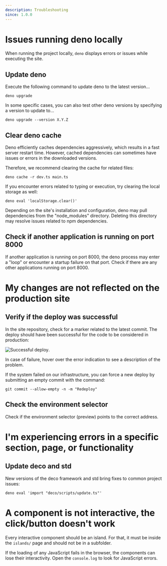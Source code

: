 ```yaml
---
description: Troubleshooting
since: 1.0.0
---
```


# Issues running deno locally

When running the project locally, `deno` displays errors or issues while executing the site.

## Update deno

Execute the following command to update deno to the latest version...

`deno upgrade`

In some specific cases, you can also test other deno versions by specifying a version to update to...

`deno upgrade --version X.Y.Z`

## Clear deno cache

Deno efficiently caches dependencies aggressively, which results in a fast server restart time. However, cached dependencies can sometimes have issues or errors in the downloaded versions.

Therefore, we recommend clearing the cache for related files:

`deno cache -r dev.ts main.ts`

If you encounter errors related to typing or execution, try clearing the local storage as well:

`deno eval 'localStorage.clear()'`

Depending on the site's installation and configuration, deno may pull dependencies from the "node_modules" directory. Deleting this directory may resolve issues related to npm dependencies.

## Check if another application is running on port 8000

If another application is running on port 8000, the deno process may enter a "loop" or encounter a startup failure on that port. Check if there are any other applications running on port 8000.

# My changes are not reflected on the production site

## Verify if the deploy was successful

In the site repository, check for a marker related to the latest commit. The deploy should have been successful for the code to be considered in production:

![Successful deploy](https://github.com/deco-sites/starting/assets/882438/6f4e853f-23bf-4ed1-9f4f-b16a97690a6a).

In case of failure, hover over the error indication to see a description of the problem.

If the system failed on our infrastructure, you can force a new deploy by submitting an empty commit with the command:

`git commit --allow-empty -n -m "Redeploy"`

## Check the environment selector

Check if the environment selector (preview) points to the correct address.

# I'm experiencing errors in a specific section, page, or functionality

## Update deco and std

New versions of the deco framework and std bring fixes to common project issues:

`deno eval 'import "deco/scripts/update.ts"'`

# A component is not interactive, the click/button doesn't work

Every interactive component should be an island. For that, it must be inside the `islands/` page and should not be in a subfolder.

If the loading of any JavaScript fails in the browser, the components can lose their interactivity. Open the `console.log` to look for JavaScript errors.